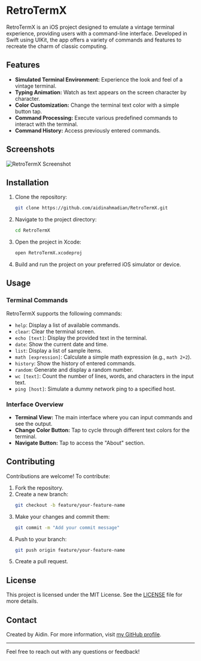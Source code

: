 # RetroTermX

RetroTermX is an iOS project designed to emulate a vintage terminal experience, providing users with a command-line interface. Developed in Swift using UIKit, the app offers a variety of commands and features to recreate the charm of classic computing.

## Features

- **Simulated Terminal Environment:** Experience the look and feel of a vintage terminal.
- **Typing Animation:** Watch as text appears on the screen character by character.
- **Color Customization:** Change the terminal text color with a simple button tap.
- **Command Processing:** Execute various predefined commands to interact with the terminal.
- **Command History:** Access previously entered commands.

## Screenshots

![RetroTermX Screenshot](screenshot.png)

## Installation

1. Clone the repository:
    ```bash
    git clone https://github.com/aidinahmadian/RetroTermX.git
    ```

2. Navigate to the project directory:
    ```bash
    cd RetroTermX
    ```

3. Open the project in Xcode:
    ```bash
    open RetroTermX.xcodeproj
    ```

4. Build and run the project on your preferred iOS simulator or device.

## Usage

### Terminal Commands

RetroTermX supports the following commands:

- `help`: Display a list of available commands.
- `clear`: Clear the terminal screen.
- `echo [text]`: Display the provided text in the terminal.
- `date`: Show the current date and time.
- `list`: Display a list of sample items.
- `math [expression]`: Calculate a simple math expression (e.g., `math 2+2`).
- `history`: Show the history of entered commands.
- `random`: Generate and display a random number.
- `wc [text]`: Count the number of lines, words, and characters in the input text.
- `ping [host]`: Simulate a dummy network ping to a specified host.

### Interface Overview

- **Terminal View:** The main interface where you can input commands and see the output.
- **Change Color Button:** Tap to cycle through different text colors for the terminal.
- **Navigate Button:** Tap to access the "About" section.

## Contributing

Contributions are welcome! To contribute:

1. Fork the repository.
2. Create a new branch:
    ```bash
    git checkout -b feature/your-feature-name
    ```
3. Make your changes and commit them:
    ```bash
    git commit -m "Add your commit message"
    ```
4. Push to your branch:
    ```bash
    git push origin feature/your-feature-name
    ```
5. Create a pull request.

## License

This project is licensed under the MIT License. See the [LICENSE](LICENSE) file for more details.

## Contact

Created by Aidin. For more information, visit [my GitHub profile](https://github.com/aidinahmadian).

---

Feel free to reach out with any questions or feedback!
